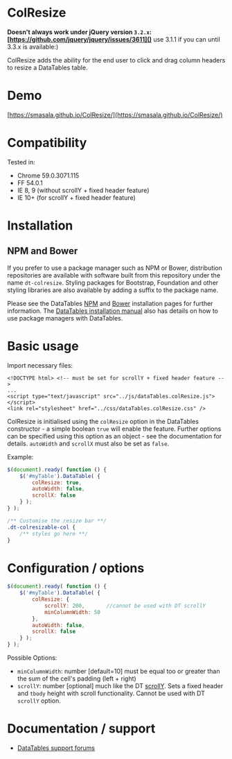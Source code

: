 # ColResize

**Doesn't always work under jQuery version `3.2.x`: [https://github.com/jquery/jquery/issues/3611]()**
use 3.1.1 if you can until 3.3.x is available:)

ColResize adds the ability for the end user to click and drag column headers to resize a DataTables table.

# Demo
[https://smasala.github.io/ColResize/](https://smasala.github.io/ColResize/)

# Compatibility

Tested in:
 - Chrome 59.0.3071.115
 - FF 54.0.1
 - IE 8, 9 (without scrollY + fixed header feature)
 - IE 10+ (for scrollY + fixed header feature)

# Installation

## NPM and Bower

If you prefer to use a package manager such as NPM or Bower, distribution repositories are available with software built from this repository under the name `dt-colresize`. Styling packages for Bootstrap, Foundation and other styling libraries are also available by adding a suffix to the package name.

Please see the DataTables [NPM](//datatables.net/download/npm) and [Bower](//datatables.net/download/bower) installation pages for further information. The [DataTables installation manual](//datatables.net/manual/installation) also has details on how to use package managers with DataTables.


# Basic usage

Import necessary files:
```
<!DOCTYPE html> <!-- must be set for scrollY + fixed header feature -->
...
<script type="text/javascript" src="../js/dataTables.colResize.js"></script>
<link rel="stylesheet" href="../css/dataTables.colResize.css" />
```

ColResize is initialised using the `colResize` option in the DataTables constructor - a simple boolean `true` will enable the feature. Further options can be specified using this option as an object - see the documentation for details.
`autoWidth` and `scrollX` must also be set as `false`.

Example:

```js
$(document).ready( function () {
    $('#myTable').DataTable( {
    	colResize: true,
        autoWidth: false,
        scrollX: false
    } );
} );
```

```css
/** Customise the resize bar **/
.dt-colresizable-col {
    /** styles go here **/
}
```

# Configuration / options

```js
$(document).ready( function () {
    $('#myTable').DataTable( {
    	colResize: {
            scrollY: 200,       //cannot be used with DT scrollY
            minColumnWidth: 50
        },
        autoWidth: false,
        scrollX: false
    } );
} );

```

Possible Options:
- `minColumnWidth`: number [default=10] must be equal too or greater than the sum of the cell's padding (left + right)
- `scrollY`: number [optional] much like the DT [scrollY](https://datatables.net/reference/option/scrollY). Sets a fixed header and `tbody` height with scroll functionality. Cannot be used with DT `scrollY` option.

# Documentation / support

* [DataTables support forums](http://datatables.net/forums)